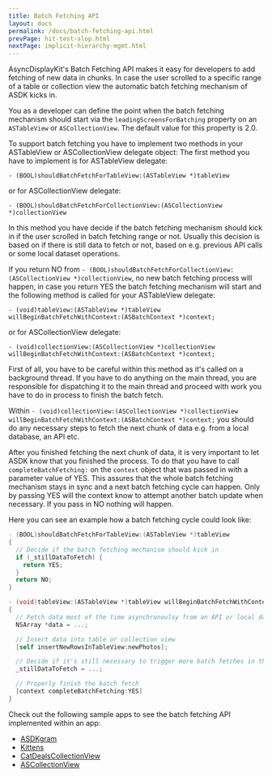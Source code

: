 ```yaml
---
title: Batch Fetching API
layout: docs
permalink: /docs/batch-fetching-api.html
prevPage: hit-test-slop.html
nextPage: implicit-hierarchy-mgmt.html
---
```


AsyncDisplayKit's Batch Fetching API makes it easy for developers to add fetching of new data in chunks. In case the user scrolled to a specific range of a table or collection view the automatic batch fetching mechanism of ASDK kicks in.

You as a developer can define the point when the batch fetching mechanism should start via the `leadingScreensForBatching` property on an `ASTableView` or `ASCollectionView`. The default value for this property is 2.0.

To support batch fetching you have to implement two methods in your ASTableView or ASCollectionView delegate object:
The first method you have to implement is for ASTableView delegate:

`- (BOOL)shouldBatchFetchForTableView:(ASTableView *)tableView`

or for ASCollectionView delegate:

`- (BOOL)shouldBatchFetchForCollectionView:(ASCollectionView *)collectionView`

In this method you have decide if the batch fetching mechanism should kick in  if the user scrolled in batch fetching range or not. Usually this decision is based on if there is still data to fetch or not, based on e.g. previous API calls or some local dataset operations.

If you return NO from `- (BOOL)shouldBatchFetchForCollectionView:(ASCollectionView *)collectionView`, no new batch fetching process will happen, in case you return YES the batch fetching mechanism will start and the following method is called for your ASTableView delegate:

    - (void)tableView:(ASTableView *)tableView willBeginBatchFetchWithContext:(ASBatchContext *)context;

or for ASCollectionView delegate:

    - (void)collectionView:(ASCollectionView *)collectionView willBeginBatchFetchWithContext:(ASBatchContext *)context;

First of all, you have to be careful within this method as it's called on a background thread. If you have to do anything on the main thread, you are responsible for dispatching it to the main thread and proceed with work you have to do in process to finish the batch fetch.

Within `- (void)collectionView:(ASCollectionView *)collectionView willBeginBatchFetchWithContext:(ASBatchContext *)context;` you should do any necessary steps to fetch the next chunk of data e.g. from a local database, an API etc.

After you finished fetching the next chunk of data, it is very important to let ASDK know that you finished the process. To do that you have to call `completeBatchFetching:` on the `context` object that was passed in with a parameter value of YES. This assures that the whole batch fetching mechanism stays in sync and a next batch fetching cycle can happen. Only by passing YES will the context know to attempt another batch update when necessary. If you pass in NO nothing will happen.

Here you can see an example how a batch fetching cycle could look like:

```objective-c
- (BOOL)shouldBatchFetchForTableView:(ASTableView *)tableView 
{
  // Decide if the batch fetching mechanism should kick in
  if (_stillDataToFetch) {
    return YES;
  }
  return NO;
}

- (void)tableView:(ASTableView *)tableView willBeginBatchFetchWithContext:(ASBatchContext *)context 
{
  // Fetch data most of the time asynchronoulsy from an API or local database
  NSArray *data = ...;

  // Insert data into table or collection view
  [self insertNewRowsInTableView:newPhotos];

  // Decide if it's still necessary to trigger more batch fetches in the future
  _stillDataToFetch = ...;

  // Properly finish the batch fetch
  [context completeBatchFetching:YES]
}
```

Check out the following sample apps to see the batch fetching API implemented within an app:
<ul>
  <li><a href="https://github.com/facebook/AsyncDisplayKit/tree/master/examples/ASDKgram">ASDKgram</a></li>
  <li><a href="https://github.com/facebook/AsyncDisplayKit/tree/master/examples/Kittens">Kittens</a></li>
  <li><a href="https://github.com/facebook/AsyncDisplayKit/tree/master/examples/CatDealsCollectionView">CatDealsCollectionView</a></li>
  <li><a href="https://github.com/facebook/AsyncDisplayKit/tree/master/examples/ASCollectionView">ASCollectionView</a></li>
</ul>
